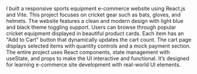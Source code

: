 I built a responsive sports equipment e-commerce website using React.js and Vite. This project focuses on cricket gear such as bats, gloves, and helmets. The website features a clean and modern design with light blue and black theme toggling support. Users can browse through popular cricket equipment displayed in beautiful product cards. Each item has an "Add to Cart" button that dynamically updates the cart count. The cart page displays selected items with quantity controls and a mock payment section. The entire project uses React components, state management with useState, and props to make the UI interactive and functional. It’s designed for learning e-commerce site development with real-world UI elements.
